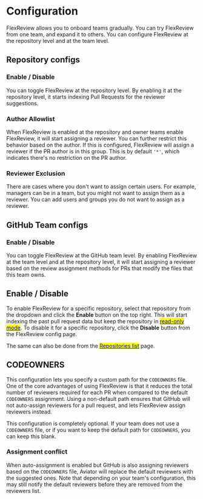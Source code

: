 # Configuration

FlexReview allows you to onboard teams gradually. You can try FlexReview from one team, and expand it to others. You can configure FlexReview at the repository level and at the team level.

## Repository configs

### Enable / Disable

You can toggle FlexReview at the repository level. By enabling it at the repository level, it starts indexing Pull Requests for the reviewer suggestions.

### Author Allowlist

When FlexReview is enabled at the repository and owner teams enable FlexReview, it will start assigning a reviewer. You can further restrict this behavior based on the author. If this is configured, FlexReview will assign a reviewer if the PR author is in this group. This is by default `'*'`, which indicates there's no restriction on the PR author.

### Reviewer Exclusion

There are cases where you don't want to assign certain users. For example, managers can be in a team, but you might not want to assign them as a reviewer. You can add users and groups you do not want to assign as a reviewer.

## GitHub Team configs

### Enable / Disable

You can toggle FlexReview at the GitHub team level. By enabling FlexReview at the team level and at the repository level, it will start assigning a reviewer based on the review assignment methods for PRs that modify the files that this team owns.

## Enable / Disable

To enable FlexReview for a specific repository, select that repository from the dropdown and click the **Enable** button on the top right. This will start indexing the past pull request data but keep the repository in [<mark style="color:blue;">read-only mode</mark>](../concepts/read-only-mode.md). To disable it for a specific repository, click the **Disable** button from the FlexReview config page.

The same can also be done from the [<mark style="color:blue;">Repositories list</mark>](https://app.aviator.co/github/repos) page.

## CODEOWNERS

This configuration lets you specify a custom path for the `CODEOWNERS` file. One of the core advantages of using FlexReview is that it reduces the total number of reviewers required for each PR when compared to the default `CODEOWNERS` assignment. Using a non-default path ensures that GitHub will not auto-assign reviewers for a pull request, and lets FlexReview assign reviewers instead.

This configuration is completely optional. If your team does not use a `CODEOWNERS` file, or if you want to keep the default path for `CODEOWNERS`, you can keep this blank.

### Assignment conflict

When auto-assignment is enabled but GitHub is also assigning reviewers based on the `CODEOWNERS` file, Aviator will replace the default reviewers with the suggested ones. Note that depending on your team's configuration, this may still notify the default reviewers before they are removed from the reviewers list.
